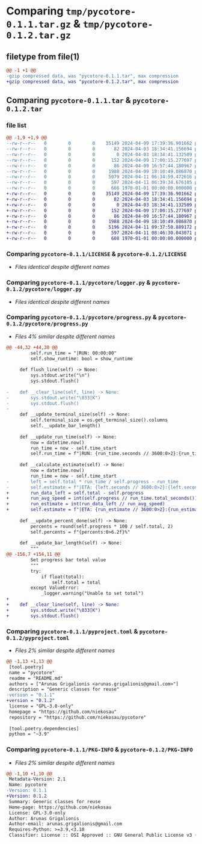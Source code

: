 # Comparing `tmp/pycotore-0.1.1.tar.gz` & `tmp/pycotore-0.1.2.tar.gz`

## filetype from file(1)

```diff
@@ -1 +1 @@
-gzip compressed data, was "pycotore-0.1.1.tar", max compression
+gzip compressed data, was "pycotore-0.1.2.tar", max compression
```

## Comparing `pycotore-0.1.1.tar` & `pycotore-0.1.2.tar`

### file list

```diff
@@ -1,9 +1,9 @@
--rw-r--r--   0        0        0    35149 2024-04-09 17:39:36.901662 pycotore-0.1.1/LICENSE
--rw-r--r--   0        0        0       82 2024-04-03 18:34:41.156694 pycotore-0.1.1/README.md
--rw-r--r--   0        0        0        0 2024-04-03 18:34:41.132509 pycotore-0.1.1/pycotore/__init__.py
--rw-r--r--   0        0        0      152 2024-04-09 17:00:15.277697 pycotore-0.1.1/pycotore/constants.py
--rw-r--r--   0        0        0       86 2024-04-09 16:57:44.180967 pycotore-0.1.1/pycotore/exceptions.py
--rw-r--r--   0        0        0     1988 2024-04-09 18:10:49.086870 pycotore-0.1.1/pycotore/logger.py
--rw-r--r--   0        0        0     5079 2024-04-11 06:34:59.472616 pycotore-0.1.1/pycotore/progress.py
--rw-r--r--   0        0        0      597 2024-04-11 06:39:34.676105 pycotore-0.1.1/pyproject.toml
--rw-r--r--   0        0        0      608 1970-01-01 00:00:00.000000 pycotore-0.1.1/PKG-INFO
+-rw-r--r--   0        0        0    35149 2024-04-09 17:39:36.901662 pycotore-0.1.2/LICENSE
+-rw-r--r--   0        0        0       82 2024-04-03 18:34:41.156694 pycotore-0.1.2/README.md
+-rw-r--r--   0        0        0        0 2024-04-03 18:34:41.132509 pycotore-0.1.2/pycotore/__init__.py
+-rw-r--r--   0        0        0      152 2024-04-09 17:00:15.277697 pycotore-0.1.2/pycotore/constants.py
+-rw-r--r--   0        0        0       86 2024-04-09 16:57:44.180967 pycotore-0.1.2/pycotore/exceptions.py
+-rw-r--r--   0        0        0     1988 2024-04-09 18:10:49.086870 pycotore-0.1.2/pycotore/logger.py
+-rw-r--r--   0        0        0     5196 2024-04-11 09:37:50.889172 pycotore-0.1.2/pycotore/progress.py
+-rw-r--r--   0        0        0      597 2024-04-11 08:46:30.043071 pycotore-0.1.2/pyproject.toml
+-rw-r--r--   0        0        0      608 1970-01-01 00:00:00.000000 pycotore-0.1.2/PKG-INFO
```

### Comparing `pycotore-0.1.1/LICENSE` & `pycotore-0.1.2/LICENSE`

 * *Files identical despite different names*

### Comparing `pycotore-0.1.1/pycotore/logger.py` & `pycotore-0.1.2/pycotore/logger.py`

 * *Files identical despite different names*

### Comparing `pycotore-0.1.1/pycotore/progress.py` & `pycotore-0.1.2/pycotore/progress.py`

 * *Files 4% similar despite different names*

```diff
@@ -44,32 +44,30 @@
         self.run_time = "|RUN: 00:00:00"
         self.show_runtime: bool = show_runtime
 
     def flush_line(self) -> None:
         sys.stdout.write("\n")
         sys.stdout.flush()
 
-    def __clear_line(self, line) -> None:
-        sys.stdout.write("\033[K")
-        sys.stdout.flush()
-
     def __update_terminal_size(self) -> None:
         self.terminal_size = os.get_terminal_size().columns
         self.__update_bar_length()
 
     def __update_run_time(self) -> None:
         now = datetime.now()
         run_time = now - self.time_start
         self.run_time = f"|RUN: {run_time.seconds // 3600:0>2}:{run_time.seconds // 60:0>2}:{run_time.seconds % 60:0>2}"
 
     def __calculate_estimate(self) -> None:
         now = datetime.now()
         run_time = now - self.time_start
-        left = self.total * run_time / self.progress - run_time
-        self.estimate = f"|ETA: {left.seconds // 3600:0>2}:{left.seconds // 60:0>2}:{left.seconds % 60:0>2}"
+        run_data_left = self.total - self.progress
+        run_avg_speed = int(self.progress // run_time.total_seconds())
+        run_estimate = int(run_data_left // run_avg_speed)
+        self.estimate = f"|ETA: {run_estimate // 3600:0>2}:{run_estimate // 60:0>2}:{run_estimate % 60:0>2}"
 
     def __update_percent_done(self) -> None:
         percents = round(self.progress * 100 / self.total, 2)
         self.percents = f"{percents:0>6.2f}%"
 
     def __update_bar_length(self) -> None:
         """
@@ -156,7 +154,11 @@
         Set progress bar total value
         """
         try:
             if float(total):
                 self.total = total
         except ValueError:
             _logger.warning("Unable to set total")
+
+    def __clear_line(self, line) -> None:
+        sys.stdout.write("\033[K")
+        sys.stdout.flush()
```

### Comparing `pycotore-0.1.1/pyproject.toml` & `pycotore-0.1.2/pyproject.toml`

 * *Files 2% similar despite different names*

```diff
@@ -1,13 +1,13 @@
 [tool.poetry]
 name = "pycotore"
 readme = "README.md"
 authors = ["Arunas Grigalionis <arunas.grigalionis@gmail.com>"]
 description = "Generic classes for reuse"
-version = "0.1.1"
+version = "0.1.2"
 license = "GPL-3.0-only"
 homepage = "https://github.com/niekosau"
 repository = "https://github.com/niekosau/pycotore"
 
 [tool.poetry.dependencies]
 python = "~3.9"
```

### Comparing `pycotore-0.1.1/PKG-INFO` & `pycotore-0.1.2/PKG-INFO`

 * *Files 2% similar despite different names*

```diff
@@ -1,10 +1,10 @@
 Metadata-Version: 2.1
 Name: pycotore
-Version: 0.1.1
+Version: 0.1.2
 Summary: Generic classes for reuse
 Home-page: https://github.com/niekosau
 License: GPL-3.0-only
 Author: Arunas Grigalionis
 Author-email: arunas.grigalionis@gmail.com
 Requires-Python: >=3.9,<3.10
 Classifier: License :: OSI Approved :: GNU General Public License v3 (GPLv3)
```

